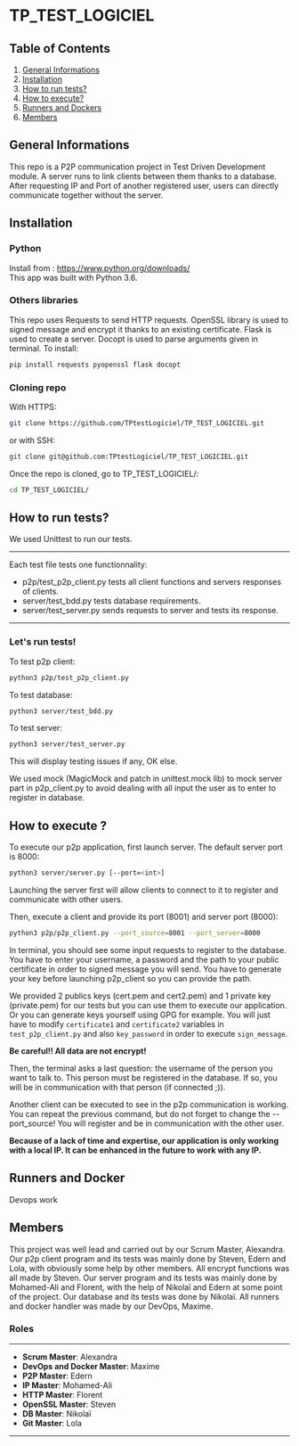 # TP_TEST_LOGICIEL

## Table of Contents
1. [General Informations](#general-informations)
2. [Installation](#installation)
3. [How to run tests?](#tests)
4. [How to execute?](#execute)
5. [Runners and Dockers](#runners-docker)
6. [Members](#members)

## General Informations
This repo is a P2P communication project in Test Driven Development module. A server runs to link clients between them thanks to a database. After requesting IP and Port of another registered user, users can directly communicate together without the server.

## Installation

### Python 
Install from : https://www.python.org/downloads/  
This app was built with Python 3.6.

### Others libraries
This repo uses Requests to send HTTP requests.
OpenSSL library is used to signed message and encrypt it thanks to an existing certificate.
Flask is used to create a server.
Docopt is used to parse arguments given in terminal.
To install:
```sh
pip install requests pyopenssl flask docopt

```

### Cloning repo
With HTTPS:
```sh
git clone https://github.com/TPtestLogiciel/TP_TEST_LOGICIEL.git
``` 
or with SSH:
```sh
git clone git@github.com:TPtestLogiciel/TP_TEST_LOGICIEL.git
``` 
Once the repo is cloned, go to TP_TEST_LOGICIEL/:
```sh
cd TP_TEST_LOGICIEL/
```

## How to run tests?

We used Unittest to run our tests.
***
Each test file tests one functionnality: 
* p2p/test_p2p_client.py tests all client functions and servers responses of clients.
* server/test_bdd.py tests database requirements.
* server/test_server.py sends requests to server and tests its response.
***
### Let's run tests!
To test p2p client:
```sh
python3 p2p/test_p2p_client.py
```
To test database:
```sh
python3 server/test_bdd.py
```
To test server:
```sh
python3 server/test_server.py
```
This will display testing issues if any, OK else.

We used mock (MagicMock and patch in unittest.mock lib) to mock server part in p2p_client.py to avoid dealing with all input the user as to enter to register in database.

## How to execute ?

To execute our p2p application, first launch server. The default server port is 8000:
```sh
python3 server/server.py [--port=<int>]
```
Launching the server first will allow clients to connect to it to register and communicate with other users.

Then, execute a client and provide its port (8001) and server port (8000):
```sh
python3 p2p/p2p_client.py --port_source=8001 --port_server=8000
```
In terminal, you should see some input requests to register to the database. You have to enter your username, a password and the path to your public certificate in order to signed message you will send. You have to generate your key before launching p2p_client so you can provide the path. 

We provided 2 publics keys (cert.pem and cert2.pem) and 1 private key (private.pem) for our tests but you can use them to execute our application. Or you can generate keys yourself using GPG for example. You will just have to modify ```certificate1``` and  ```certificate2``` variables in ```test_p2p_client.py``` and also  ```key_password``` in order to execute  ```sign_message```. 

**Be careful!! All data are not encrypt!**

Then, the terminal asks a last question: the username of the person you want to talk to. This person must be registered in the database. If so, you will be in communication with that person (if connected ;)).

Another client can be executed to see in the p2p communication is working. You can repeat the previous command, but do not forget to change the --port_source!
You will register and be in communication with the other user.

**Because of a lack of time and expertise, our application is only working with a local IP. It can be enhanced in the future to work with any IP.**

## Runners and Docker

Devops work

## Members
This project was well lead and carried out by our Scrum Master, Alexandra.
Our p2p client program and its tests was mainly done by Steven, Edern and Lola, with obviously some help by other members. All encrypt functions was all made by Steven.
Our server program and its tests was mainly done by Mohamed-Ali and Florent, with the help of Nikolaï and Edern at some point of the project.
Our database and its tests was done by Nikolaï.
All runners and docker handler was made by our DevOps, Maxime.

### Roles
***
* __Scrum Master__: Alexandra
* __DevOps and Docker Master__: Maxime
* __P2P Master__: Edern
* __IP Master__: Mohamed-Ali
* __HTTP Master__: Florent
* __OpenSSL Master__: Steven
* __DB Master__: Nikolaï
* __Git Master__: Lola
***